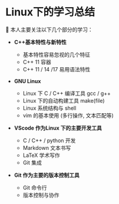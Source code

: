 # Linux下的学习总结

🤣 本人主要关注以下几个部分的学习：

* **C++基本特性与新特性**
  * 基本特性容易忽视的几个特征
  * C++ 11 容器
  * C++ 11 / 14 /17 易用语法特性

* **GNU Linux**  
  * Linux 下 C / C++ 编译工具 gcc / g++
  * Linux 下的自动构建工具 make(file)
  * Linux 系统结构与 shell
  * vim 的基本使用 (多行操作, 文本匹配等)

* **VScode 作为Linux 下的主要开发工具**
  * C / C++ / python 开发
  * Markdown 文本书写
  * LaTeX 学术写作
  * Git 集成

* **Git 作为主要的版本控制工具**
  * Git 命令行
  * 版本控制与协作